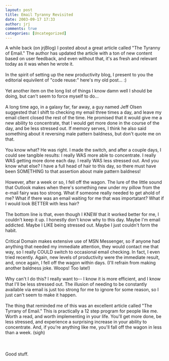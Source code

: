 ```yaml
---
layout: post
title: Email Tyranny Revisited
date: 2003-09-17 17:33
author: jrj
comments: true
categories: [Uncategorized]
---
```

A while back (on jrjBlog) I posted about a great article called "The Tyranny of Email." The author has updated the article with a ton of new content based on user feedback, and even without that, it's as fresh and relevant today as it was when he wrote it.<br /><br />In the spirit of setting up the new productivity blog, I present to you the editorial equivilent of "code reuse:" here's my old post... :)<br /><br />   Yet another item on the long list of things I know damn well I should be doing, but can't seem to force myself to do...<br /><br />   A long time ago, in a galaxy far, far away, a guy named Jeff Olsen suggested that I shift to checking my email three times a day, and leave my email client closed the rest of the time. He promised that it would give me a new ability to concentrate, that I would get more done in the course of the day, and be less stressed out. If memory serves, I think he also said something about it reversing male pattern baldness, but don't quote me on that.<br /><br />   You know what? He was right. I made the switch, and after a couple days, I could see tangible results: I really WAS more able to concentrate. I really WAS getting more done each day. I really WAS less stressed out. And you know what else? I have a full head of hair to this day, so there must have been SOMETHING to that assertion about male pattern baldness!<br /><br />   However, after a week or so, I fell off the wagon. The lure of the little sound that Outlook makes when there's something new under my pillow from the e-mail fairy was too strong. What if someone really needed to get ahold of me? What if there was an email waiting for me that was importatant? What if I would look BETTER with less hair?<br /><br />   The bottom line is that, even though I KNEW that it worked better for me, I couldn't keep it up. I honestly don't know why to this day. Maybe I'm email addicted. Maybe I LIKE being stressed out. Maybe I just couldn't form the habit.<br /><br />   Critical Domain makes extensive use of MSN Messenger, so if anyone had anything that needed my immediate attention, they would contact me that way, so I really COULD switch to occasional email checking. In fact, I even tried recently. Again, new levels of productivity were the immediate result, and, once again, I fell off the wagon within days. (I'll refrain from making another baldness joke. Woops! Too late!)<br /><br />   Why can't I do this? I really want to-- I know it is more efficient, and I know that I'll be less stressed out. The illusion of needing to be constantly available via email is just too strong for me to ignore for some reason, so I just can't seem to make it happen.<br /><br />   The thing that reminded me of this was an excellent article called "The Tyrrany of Email." This is practically a 12 step program for people like me. Worth a read, and worth implementing in your life. You'll get more done, be less stressed, and experience a surprising increase in your ability to concentrate. And, if you're anything like me, you'll fall off the wagon in less than a week. (sigh)<br /><br /><br /><br />Good stuff.
